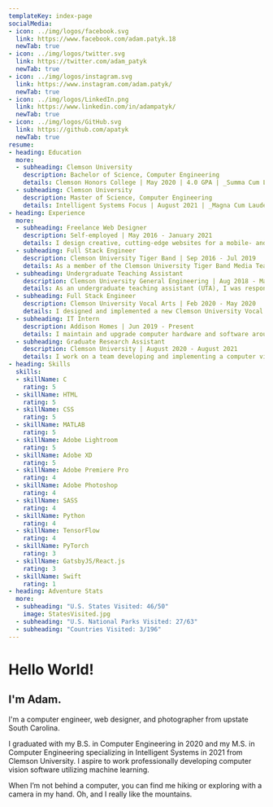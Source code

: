 ```yaml
---
templateKey: index-page
socialMedia:
- icon: ../img/logos/facebook.svg
  link: https://www.facebook.com/adam.patyk.18
  newTab: true
- icon: ../img/logos/twitter.svg
  link: https://twitter.com/adam_patyk
  newTab: true
- icon: ../img/logos/instagram.svg
  link: https://www.instagram.com/adam.patyk/
  newTab: true
- icon: ../img/logos/LinkedIn.png
  link: https://www.linkedin.com/in/adampatyk/
  newTab: true
- icon: ../img/logos/GitHub.svg
  link: https://github.com/apatyk
  newTab: true
resume:
- heading: Education
  more:
  - subheading: Clemson University
    description: Bachelor of Science, Computer Engineering
    details: Clemson Honors College | May 2020 | 4.0 GPA | _Summa Cum Laude_
  - subheading: Clemson University
    description: Master of Science, Computer Engineering
    details: Intelligent Systems Focus | August 2021 | _Magna Cum Laude_
- heading: Experience
  more:
  - subheading: Freelance Web Designer
    description: Self-employed | May 2016 - January 2021
    details: I design creative, cutting-edge websites for a mobile- and Internet-driven world. I've developed and launched websites for a variety of clients using everything from HTML5 and CSS3 written from scratch to Javascript and PHP to, most recently, ReactJS and Netlify CMS.
  - subheading: Full Stack Engineer
    description: Clemson University Tiger Band | Sep 2016 - Jul 2019
    details: As a member of the Clemson University Tiger Band Media Team, I designed and developed a completely new website for Tiger Band, Clemson University Drumline, and Clemson University Tiger Band Association (CUTBA) with 3 other students. We also worked continuously throughout this time on updates and improvements wherever possible.
  - subheading: Undergraduate Teaching Assistant
    description: Clemson University General Engineering | Aug 2018 - May 2020
    details: As an undergraduate teaching assistant (UTA), I was responsible for tutoring out-of-class hours as well as helping teach students MATLAB and assisting professors in the classroom environment.
  - subheading: Full Stack Engineer
    description: Clemson University Vocal Arts | Feb 2020 - May 2020
    details: I designed and implemented a new Clemson University Vocal Arts department website with a fellow student. This website was created using GatsbyJS and Netlify CMS to allow the administrators easy access to edit content all while making the website incredibly performant.
  - subheading: IT Intern
    description: Addison Homes | Jun 2019 - Present
    details: I maintain and upgrade computer hardware and software around the office including network and security systems. I also optimize the use of technologies such as VPNs in new ways to increase the efficiency of day-to-day operations. My responsibilities also include thoroughly documenting any new IT procedures and aiding employees with problems and questions regarding technology.
  - subheading: Graduate Research Assistant
    description: Clemson University | August 2020 - August 2021
    details: I work on a team developing and implementing a computer vision inspection system to learn part appearance variability deployed at Samsung Electronics Home Appliance America (SEHA) in Newberry, SC.
- heading: Skills
  skills:
  - skillName: C
    rating: 5
  - skillName: HTML
    rating: 5
  - skillName: CSS
    rating: 5
  - skillName: MATLAB
    rating: 5
  - skillName: Adobe Lightroom
    rating: 5
  - skillName: Adobe XD
    rating: 5
  - skillName: Adobe Premiere Pro
    rating: 4
  - skillName: Adobe Photoshop
    rating: 4
  - skillName: SASS
    rating: 4
  - skillName: Python
    rating: 4
  - skillName: TensorFlow
    rating: 4
  - skillName: PyTorch
    rating: 3
  - skillName: GatsbyJS/React.js
    rating: 3
  - skillName: Swift
    rating: 1
- heading: Adventure Stats
  more:
  - subheading: "U.S. States Visited: 46/50"
    image: StatesVisited.jpg
  - subheading: "U.S. National Parks Visited: 27/63"
  - subheading: "Countries Visited: 3/196"
---
```

# Hello World!

## I'm Adam.

I'm a computer engineer, web designer, and photographer from upstate South Carolina. 

I graduated with my B.S. in Computer Engineering in 2020 and my M.S. in Computer Engineering specializing in Intelligent Systems in 2021 from Clemson University. I aspire to work professionally developing computer vision software utilizing machine learning.

When I’m not behind a computer, you can find me hiking or exploring with a camera in my hand. Oh, and I really like the mountains.